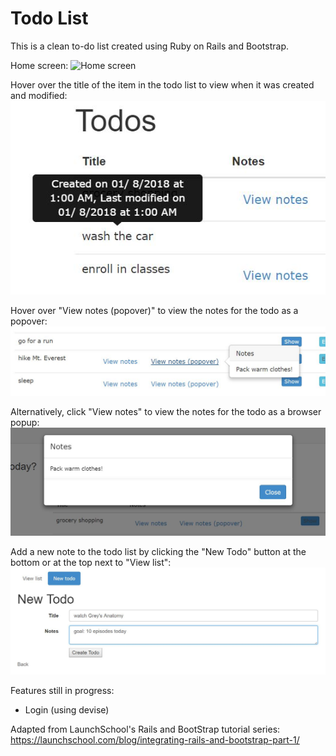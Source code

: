 # Todo List #

This is a clean to-do list created using Ruby on Rails and Bootstrap. 

Home screen: 
![Home screen]("app/assets/images/home.jpg")


Hover over the title of the item in the todo list to view when it was created and modified:
![Tooltip](/README-images/tooltip.jpg)


Hover over "View notes (popover)" to view the notes for the todo as a popover:
![Popover notes](/README-images/popover-note.jpg)


Alternatively, click "View notes" to view the notes for the todo as a browser popup:
![Popup notes](/README-images/popup-note.jpg)

Add a new note to the todo list by clicking the "New Todo" button at the bottom or at the top next to "View list":
![New todo](/README-images/new-todo.jpg)


Features still in progress: 

* Login (using devise)


Adapted from LaunchSchool's Rails and BootStrap tutorial series: 
https://launchschool.com/blog/integrating-rails-and-bootstrap-part-1/
